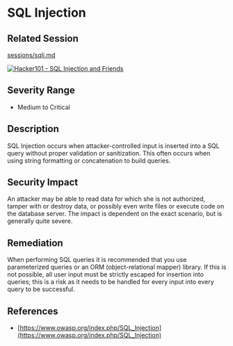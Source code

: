 SQL Injection
=============

Related Session
---------------

[sessions/sqli.md](../sessions/sqli.md)

[![Hacker101 - SQL Injection and Friends](https://img.youtube.com/vi/bIB3Hi6KeZU/0.jpg)](https://www.youtube.com/watch?v=bIB3Hi6KeZU)

Severity Range
--------------

- Medium to Critical

Description
-----------

SQL Injection occurs when attacker-controlled input is inserted into a SQL query without proper validation or sanitization.  This often occurs when using string formatting or concatenation to build queries.

Security Impact
---------------

An attacker may be able to read data for which she is not authorized, tamper with or destroy data, or possibly even write files or execute code on the database server.  The impact is dependent on the exact scenario, but is generally quite severe.

Remediation
-----------

When performing SQL queries it is recommended that you use parameterized queries or an ORM (object-relational mapper) library.  If this is not possible, all user input must be strictly escaped for insertion into queries; this is a risk as it needs to be handled for every input into every query to be successful.

References
----------

- [https://www.owasp.org/index.php/SQL_Injection](https://www.owasp.org/index.php/SQL_Injection)
